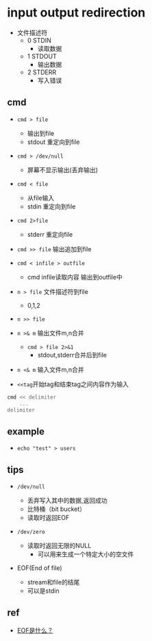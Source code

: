 # input output redirection
+ 文件描述符
    + 0 STDIN
        + 读取数据
    + 1 STDOUT
        + 输出数据
    + 2 STDERR
        + 写入错误

## cmd
+ `cmd > file` 
    + 输出到file
    + stdout 重定向到file

+ `cmd > /dev/null`
    + 屏幕不显示输出(丢弃输出)

+ `cmd < file` 
    + 从file输入
    + stdin 重定向到file

+ `cmd 2>file`
    + stderr 重定向file

+ `cmd >> file` 输出追加到file

+ `cmd < infile > outfile`
    + cmd infile读取内容 输出到outfile中

+ `n > file` 文件描述符到file
    + 0,1,2
+ `n >> file` 

+ `n >& m` 输出文件m,n合并
    + `cmd > file 2>&1`
        + stdout,stderr合并后到file

+ `n <& m` 输入文件m,n合并

+ `<<tag`开始tag和结束tag之间内容作为输入
```sh
cmd << delimiter
    ...
delimiter
```




## example
+ `echo "test" > users`


## tips

+ `/dev/null`
    + 丢弃写入其中的数据,返回成功
    + 比特桶（bit bucket）
    + 读取时返回EOF

+ `/dev/zero`
    + 读取时返回无限的NULL
        + 可以用来生成一个特定大小的空文件

+ EOF(End of file)
    + stream和file的结尾
    + 可以是stdin

## ref
+ [EOF是什么？](http://www.ruanyifeng.com/blog/2011/11/eof.html)